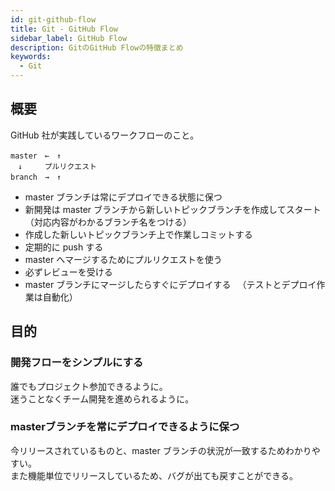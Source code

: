 ```yaml
---
id: git-github-flow
title: Git - GitHub Flow
sidebar_label: GitHub Flow
description: GitのGitHub Flowの特徴まとめ
keywords:
  - Git
---
```


## 概要
GitHub 社が実践しているワークフローのこと。
```
master　←　↑
　↓　　　プルリクエスト
branch　→　↑
```

- master ブランチは常にデプロイできる状態に保つ
- 新開発は master ブランチから新しいトピックブランチを作成してスタート（対応内容がわかるブランチ名をつける）
- 作成した新しいトピックブランチ上で作業しコミットする
- 定期的に push する
- master へマージするためにプルリクエストを使う
- 必ずレビューを受ける
- master ブランチにマージしたらすぐにデプロイする
　（テストとデプロイ作業は自動化）

## 目的
### 開発フローをシンプルにする
誰でもプロジェクト参加できるように。  
迷うことなくチーム開発を進められるように。

### masterブランチを常にデプロイできるように保つ
今リリースされているものと、master ブランチの状況が一致するためわかりやすい。  
また機能単位でリリースしているため、バグが出ても戻すことができる。